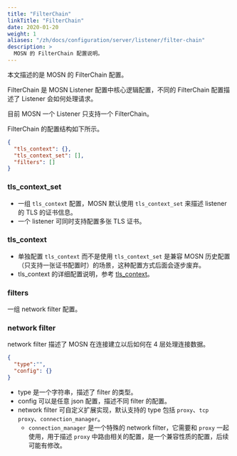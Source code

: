 ```yaml
---
title: "FilterChain"
linkTitle: "FilterChain"
date: 2020-01-20
weight: 1
aliases: "/zh/docs/configuration/server/listener/filter-chain"
description: >
  MOSN 的 FilterChain 配置说明。
---
```


本文描述的是 MOSN 的 FilterChain 配置。

FilterChain 是 MOSN Listener 配置中核心逻辑配置，不同的 FilterChain 配置描述了 Listener 会如何处理请求。

目前 MOSN 一个 Listener 只支持一个 FilterChain。

FilterChain 的配置结构如下所示。

```json
{
  "tls_context": {},
  "tls_context_set": [],
  "filters": []
}
```

### tls_context_set

- 一组 `tls_context` 配置，MOSN 默认使用 `tls_context_set` 来描述 listener 的 TLS 的证书信息。
- 一个 listener 可同时支持配置多张 TLS 证书。

### tls_context

- 单独配置 `tls_context` 而不是使用 `tls_context_set` 是兼容 MOSN 历史配置（只支持一张证书配置时）的场景，这种配置方式后面会逐步废弃。
- tls_context 的详细配置说明，参考 [tls_context](../../custom#tls-context)。

### filters

一组 network filter 配置。

### network filter

network filter 描述了 MOSN 在连接建立以后如何在 4 层处理连接数据。

```json
{
  "type":"",
  "config": {}
}
```

- type 是一个字符串，描述了 filter 的类型。
- config 可以是任意 json 配置，描述不同 filter 的配置。
- network filter 可自定义扩展实现，默认支持的 type 包括 `proxy`、`tcp proxy`、`connection_manager`。
  - `connection_manager` 是一个特殊的 network filter，它需要和 `proxy` 一起使用，用于描述 `proxy` 中路由相关的配置，是一个兼容性质的配置，后续可能有修改。
